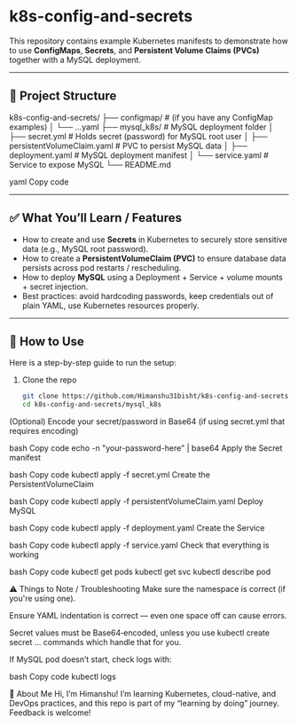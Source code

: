 # k8s-config-and-secrets

This repository contains example Kubernetes manifests to demonstrate how to use **ConfigMaps**, **Secrets**, and **Persistent Volume Claims (PVCs)** together with a MySQL deployment.  

---

## 📂 Project Structure

k8s-config-and-secrets/
├── configmap/ # (if you have any ConfigMap examples)
│ └── ...yaml
├── mysql_k8s/ # MySQL deployment folder
│ ├── secret.yml # Holds secret (password) for MySQL root user
│ ├── persistentVolumeClaim.yaml # PVC to persist MySQL data
│ ├── deployment.yaml # MySQL deployment manifest
│ └── service.yaml # Service to expose MySQL
└── README.md

yaml
Copy code

---

## ✅ What You’ll Learn / Features

- How to create and use **Secrets** in Kubernetes to securely store sensitive data (e.g., MySQL root password).  
- How to create a **PersistentVolumeClaim (PVC)** to ensure database data persists across pod restarts / rescheduling.  
- How to deploy **MySQL** using a Deployment + Service + volume mounts + secret injection.  
- Best practices: avoid hardcoding passwords, keep credentials out of plain YAML, use Kubernetes resources properly.

---

## 🚀 How to Use

Here is a step-by-step guide to run the setup:

1. Clone the repo  
   ```bash
   git clone https://github.com/Himanshu31bisht/k8s-config-and-secrets.git
   cd k8s-config-and-secrets/mysql_k8s
(Optional) Encode your secret/password in Base64 (if using secret.yml that requires encoding)

bash
Copy code
echo -n "your-password-here" | base64
Apply the Secret manifest

bash
Copy code
kubectl apply -f secret.yml
Create the PersistentVolumeClaim

bash
Copy code
kubectl apply -f persistentVolumeClaim.yaml
Deploy MySQL

bash
Copy code
kubectl apply -f deployment.yaml
Create the Service

bash
Copy code
kubectl apply -f service.yaml
Check that everything is working

bash
Copy code
kubectl get pods
kubectl get svc
kubectl describe pod <mysql-pod-name>

⚠️ Things to Note / Troubleshooting
Make sure the namespace is correct (if you're using one).

Ensure YAML indentation is correct — even one space off can cause errors.

Secret values must be Base64‑encoded, unless you use kubectl create secret … commands which handle that for you.

If MySQL pod doesn’t start, check logs with:

bash
Copy code
kubectl logs <pod-name>



👤 About Me
Hi, I’m Himanshu! I’m learning Kubernetes, cloud-native, and DevOps practices, and this repo is part of my “learning by doing” journey. Feedback is welcome!

